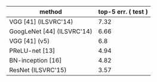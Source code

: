 | method                     |   top-5 err. ( test ) |
|----------------------------|-----------------------|
| VGG [41] (ILSVRC'14)       |                  7.32 |
| GoogLeNet [44] (ILSVRC'14) |                  6.66 |
| VGG [41] (v5)              |                  6.8  |
| PReLU-net [13]             |                  4.94 |
| BN-inception [16]          |                  4.82 |
| ResNet (ILSVRC'15)         |                  3.57 |